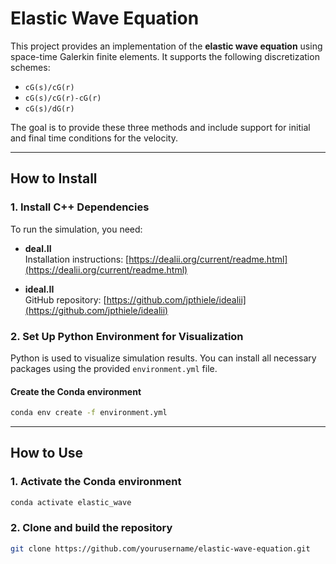 # Elastic Wave Equation

This project provides an implementation of the **elastic wave equation** using space-time Galerkin finite elements. It supports the following discretization schemes:

- `cG(s)/cG(r)`
- `cG(s)/cG(r)-cG(r)`
- `cG(s)/dG(r)`

The goal is to provide these three methods and include support for initial and final time conditions for the velocity.

---

## How to Install

### 1. Install C++ Dependencies

To run the simulation, you need:

- **deal.II**  
  Installation instructions: [https://dealii.org/current/readme.html](https://dealii.org/current/readme.html)

- **ideal.II**  
  GitHub repository: [https://github.com/jpthiele/idealii](https://github.com/jpthiele/idealii)

### 2. Set Up Python Environment for Visualization

Python is used to visualize simulation results. You can install all necessary packages using the provided `environment.yml` file.

#### Create the Conda environment

```bash
conda env create -f environment.yml
```
---
## How to Use

### 1. Activate the Conda environment

```bash
conda activate elastic_wave
```
### 2. Clone and build the repository

```bash
git clone https://github.com/yourusername/elastic-wave-equation.git
```
